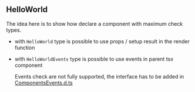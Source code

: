 ## HelloWorld

The idea here is to show how declare a component with maximum check types.

- with `HelloWorld` type is possible to use props / setup result in the render function
- with `HelloWorldEvents` type is possible to use events in parent tsx component
  
  Events check are not fully supported, the interface has to be added in 
  [ComponentsEvents.d.ts](/src/types/ComponentsEvents.d.ts)
